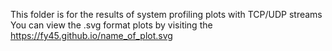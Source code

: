 This folder is for the results of system profiling plots with TCP/UDP streams\
You can view the .svg format plots by visiting the https://fy45.github.io/name_of_plot.svg 
